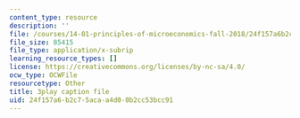 ```yaml
---
content_type: resource
description: ''
file: /courses/14-01-principles-of-microeconomics-fall-2018/24f157a6b2c75acaa4d00b2cc53bcc91_osaVeUBA0Qk.vtt
file_size: 85415
file_type: application/x-subrip
learning_resource_types: []
license: https://creativecommons.org/licenses/by-nc-sa/4.0/
ocw_type: OCWFile
resourcetype: Other
title: 3play caption file
uid: 24f157a6-b2c7-5aca-a4d0-0b2cc53bcc91
---
```

